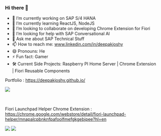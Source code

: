 ### Hi there 👋 


- 🔭 I’m currently working on SAP S/4 HANA
- 🌱 I’m currently learning ReactJS, NodeJS
- 👯 I’m looking to collaborate on developing Chrome Extension for Fiori
- 🤔 I’m looking for help with SAP Conversational AI
- 💬 Ask me about SAP Technical Stuff
- 📫 How to reach me: www.linkedin.com/in/deepakjoshy
- 😄 Pronouns: He
- ⚡ Fun fact: Gamer
- 🛠 Current Side Projects: Raspberry PI Home Server | Chrome Extension | Fiori Reusable Components

Portfolio : https://deepakjoshy.github.io/

<img src="https://github-readme-stats.vercel.app/api?username=deepakjoshy&&show_icons=true&title_color=ffffff&icon_color=bb2acf&text_color=daf7dc&bg_color=151515" />

<br/>
<br/>
<br/>

Fiori Launchpad Helper Chrome Extension : https://chrome.google.com/webstore/detail/fiori-launchpad-helper/mnapalcpbnknfpafoolfmefgkgebjpee?hl=en

<img src="https://lh3.googleusercontent.com/kitY8jbyNYTeS7zhaNbeFaV1_FT-XAyu1Drt5DtD5UJbxgTThq7BwFDeGQhICY6-reqJlBFY-AsSi0eF-FQrYDouJGM=w640-h400-e365-rj-sc0x00ffffff" />
<img src="https://lh3.googleusercontent.com/HKfliVpz3vp2LJD0jd8dhC2ahaE2JChj5ZPHW_00zQvjT48j-ja7pC_i4P7sbUtoCIRJ4K2T0IETVvOWbJ5gZyTGQw=w640-h400-e365-rj-sc0x00ffffff" />
